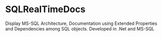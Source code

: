 # SQLRealTimeDocs
Display MS-SQL Architecture, Documentation using Extended Properties and Dependencies among SQL objects. Developed in .Net and MS-SQL
